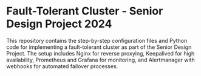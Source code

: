 # Fault-Tolerant Cluster - Senior Design Project 2024

This repository contains the step-by-step configuration files and Python code for implementing a fault-tolerant cluster as part of the Senior Design Project. The setup includes Nginx for reverse proxying, Keepalived for high availability, Prometheus and Grafana for monitoring, and Alertmanager with webhooks for automated failover processes.

